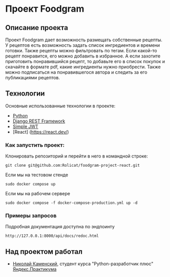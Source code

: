 # Проект Foodgram
## Описание проекта
Проект Foodgram дает возможность размещать собственные рецепты. У рецептов есть возможность
задать список ингредиентов и времени готовки. Также рецепты можно фильтровать по тегам.
Если какой-то рецепт понравится, его можно добавить в избранное.
А если захотите приготовить понравившийся рецепт, то добавьте его в список покупок и
скачайте в формате pdf, какие ингредиенты нужно приобрести.
Также можно подписаться на понравившегося автора и следить за его публикациями рецептов.
## Технологии
Основные использованные технологии в проекте:
- [Python](https://www.python.org)
- [Django REST Framework](https://www.django-rest-framework.org)
- [Simple JWT](https://django-rest-framework-simplejwt.readthedocs.io/en/latest/index.html)
- [React] (https://react.dev/)
### Как запустить проект:

Клонировать репозиторий и перейти в него в командной строке:

```
git clone git@github.com:Rolicat/foodgram-project-react.git
```

Если мы на тестовом стенде

```
sudo docker compose up
```
Если мы на рабочем сервере

```
sudo docker compose -f docker-compose-production.yml up -d
```

### Примеры запросов
Подробная документация доступна по эндпоинту 
```
http://127.0.0.1:8000/api/docs/redoc.html
```
## Над проектом работал
- [Николай Каменский](https://github.com/Rolicat), студент курса "Python-разработчик плюс" [Яндекс.Практикума](https://practicum.yandex.ru)
